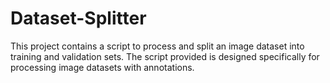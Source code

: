 # Dataset-Splitter
This project contains a script to process and split an image dataset into training and validation sets. The script provided is designed specifically for processing image datasets with annotations.
